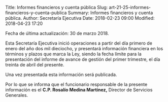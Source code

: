 Title: Informes financieros y cuenta pública
Slug: art-21-25-informes-financieros-y-cuenta-publica
Summary: Informes financieros y cuenta pública.
Author: Secretaría Ejecutiva
Date: 2018-02-23 09:00
Modified: 2018-04-23 17:20


Fecha de última actualización: 30 de marzo 2018.

Esta Secretaría Ejecutiva inició operaciones a partir del día primero
de enero del año dos mil dieciocho, y presentará información financiera
en los términos y plazos que marca la Ley, siendo la fecha límite para
la presentación del informe de avance de gestión del primer trimestre,
el día treinta de abril del presente.

Una vez presentada esta información será publicada.

Por lo que se informa que el funcionario responsable de la presente
información es el **C.P. Rosalío Medina Martínez,** Director de
Servicios Generales.
